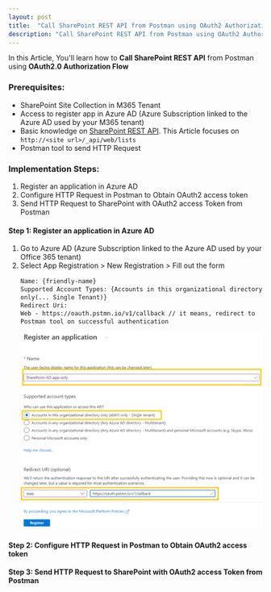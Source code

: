 ```yaml
---
layout: post
title:  "Call SharePoint REST API from Postman using OAuth2 Authorization Flow"
description: "Call SharePoint REST API from Postman using OAuth2 Authorization Flow"
---
```


In this Article, You'll learn how to **Call SharePoint REST API** from Postman using **OAuth2.0 Authorization Flow**

### Prerequisites:
* SharePoint Site Collection in M365 Tenant
* Access to register app in Azure AD (Azure Subscription linked to the Azure AD used by your M365 tenant)
* Basic knowledge on [SharePoint REST API](https://docs.microsoft.com/en-us/sharepoint/dev/sp-add-ins/complete-basic-operations-using-sharepoint-rest-endpoints). This Article focuses on `http://<site url>/_api/web/lists`
* Postman tool to send HTTP Request


### Implementation Steps:
1. Register an application in Azure AD
1. Configure HTTP Request in Postman to Obtain OAuth2 access token
1. Send HTTP Request to SharePoint with OAuth2 access Token from Postman

#### Step 1: Register an application in Azure AD
1. Go to Azure AD (Azure Subscription linked to the Azure AD used by your Office 365 tenant)
1. Select App Registration > New Registration > Fill out the form
    ```
    Name: {friendly-name}
    Supported Account Types: {Accounts in this organizational directory only(... Single Tenant)}
    Redirect Uri: 
    Web - https://oauth.pstmn.io/v1/callback // it means, redirect to Postman tool on successful authentication
    ```
    ![New App Registration Form](/assets/app-registration-form-01.png)
    
#### Step 2: Configure HTTP Request in Postman to Obtain OAuth2 access token

#### Step 3: Send HTTP Request to SharePoint with OAuth2 access Token from Postman